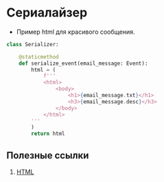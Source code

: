 # Сериалайзер

* Пример html для красивого сообщения.
```python
class Serializer:

    @staticmethod
    def serialize_event(email_message: Event):
        html = (
            f'''
            <html>
                <body>
                    <h1>{email_message.txt}</h1>
                    <h3>{email_message.desc}</h3>
                </body>
            </html>
        '''
        )
        return html
```

## Полезные ссылки
1. [HTML](http://htmlbook.ru/)